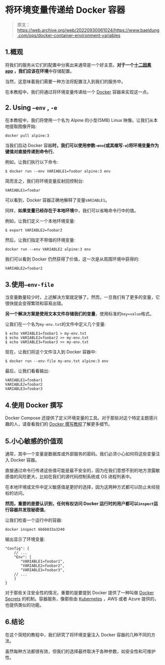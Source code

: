 # 将环境变量传递给 Docker 容器

> 原文：<https://web.archive.org/web/20220930061024/https://www.baeldung.com/ops/docker-container-environment-variables>

## 1.概观

将我们的服务从它们的配置中分离出来通常是一个好主意。**对于一个[十二因素 app](/web/20221006144700/https://www.baeldung.com/spring-boot-12-factor) ，我们应该在环境**中存储配置。

当然，这意味着我们需要一种方法将配置注入到我们的服务中。

在本教程中，我们将通过将环境变量传递给一个 [Docker](/web/20221006144700/https://www.baeldung.com/tag/docker/) 容器来实现这一点。

## 2\. Using `–env` , `-e`

在本教程中，我们将使用一个名为 Alpine 的小型(5MB) Linux 映像。让我们从本地提取图像开始:

```
docker pull alpine:3
```

当我们启动 Docker 容器**时，我们可以使用参数`–env`(或其缩写`-e`)将环境变量作为键值对直接传递到命令行**。

例如，让我们执行以下命令:

```
$ docker run --env VARIABLE1=foobar alpine:3 env 
```

简而言之，我们将环境变量反射回控制台:

```
VARIABLE1=foobar
```

可以看到，Docker 容器正确地解释了变量`VARIABLE1`。

同样，**如果变量已经存在于本地环境**中，我们可以省略命令行中的值。

例如，让我们定义一个本地环境变量:

```
$ export VARIABLE2=foobar2
```

然后，让我们指定不带值的环境变量:

```
docker run --env VARIABLE2 alpine:3 env
```

我们可以看到 Docker 仍然获得了价值，这一次是从周围环境中获得的:

```
VARIABLE2=foobar2
```

## 3.使用`–env-file`

当变量数量较少时，上述解决方案就足够了。然而，一旦我们有了更多的变量，它很快就会变得繁琐和容易出错。

**另一个解决方案是使用文本文件存储我们的变量**，使用标准的`key=value`格式。

让我们在一个名为`my-env.txt`的文件中定义几个变量:

```
$ echo VARIABLE1=foobar1 > my-env.txt
$ echo VARIABLE2=foobar2 >> my-env.txt
$ echo VARIABLE3=foobar3 >> my-env.txt
```

现在，让我们将这个文件注入到 Docker 容器中:

```
$ docker run --env-file my-env.txt alpine:3 env
```

最后，让我们看看输出:

```
VARIABLE1=foobar1
VARIABLE2=foobar2
VARIABLE3=foobar3
```

## 4.使用 Docker 撰写

Docker Compose 还提供了定义环境变量的工具。对于那些对这个特定主题感兴趣的人，请查看我们的 [Docker 撰写教程](/web/20221006144700/https://www.baeldung.com/docker-compose#managing-environment-variables)了解更多细节。

## 5.小心敏感的价值观

通常，其中一个变量是数据库或外部服务的密码。我们必须小心如何将这些变量注入 Docker 容器。

直接通过命令行传递这些值可能是最不安全的，因为在我们意想不到的地方泄露敏感值的风险更大，比如在我们的源代码控制系统或 OS 进程列表中。

在本地环境或文件中定义敏感值是更好的选择，因为这两种方式都可以防止未经授权的访问。

**然而，重要的是要认识到，任何有权访问 Docker 运行时的用户都可以`inspect`运行容器并发现秘密值**。

让我们检查一个运行中的容器:

```
docker inspect 6b6b033a3240
```

输出显示了环境变量:

```
"Config": {
    // ...
    "Env": [
       "VARIABLE1=foobar1",
       "VARIABLE2=foobar2",
       "VARIABLE3=foobar3",
    // ...
    ]
}
```

对于那些关注安全性的情况，重要的是要提到 Docker 提供了一种叫做 [Docker Secrets](https://web.archive.org/web/20221006144700/https://docs.docker.com/engine/swarm/secrets/) 的机制。容器服务，像那些由 [Kubernetes](/web/20221006144700/https://www.baeldung.com/kubernetes) ，AWS 或者 Azure 提供的，也提供类似的功能。

## 6.结论

在这个简短的教程中，我们研究了将环境变量注入 Docker 容器的几种不同的方法。

虽然每种方法都很有效，但我们的选择最终取决于各种参数，如安全性和可维护性。